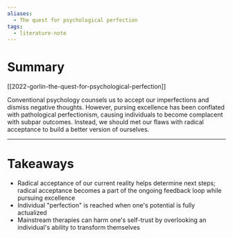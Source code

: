 ```yaml
---
aliases:
  - The quest for psychological perfection
tags:
  - literature-note
---
```

# Summary

[[2022-gorlin-the-quest-for-psychological-perfection]]

Conventional psychology counsels us to accept our imperfections and dismiss negative thoughts. However, pursing excellence has been conflated with pathological perfectionism, causing individuals to become complacent with subpar outcomes. Instead, we should met our flaws with radical acceptance to build a better version of ourselves.

---

# Takeaways
- Radical acceptance of our current reality helps determine next steps; radical acceptance becomes a part of the ongoing feedback loop while pursuing excellence
- Individual "perfection" is reached when one's potential is fully actualized
- Mainstream therapies can harm one's self-trust by overlooking an individual's ability to transform themselves